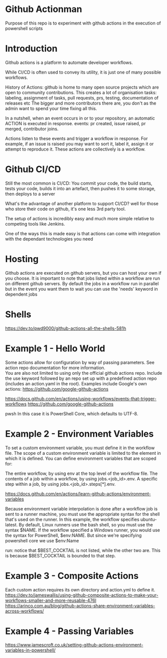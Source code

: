 # Github Actionman

Purpose of this repo is to experiment with github actions in the execution of powershell scripts

# Introduction

Github actions is a platform to automate developer workflows.

While CI/CD is often used to convey its utility, it is just one of many possible workflows.

History of Actions: github is home to many open source projects which are open to community contributions. 
This creates a lot of organisation tasks: labeling, assignment of tasks, pull requests, prs, testing, documentation of releases etc
The bigger and more contributors there are, you don't as the admin want to spend your time fixing all this.

In a nutshell, when an event occurs in or to your repository, an automatic ACTION is executed in response.
events: pr created, issue raised, pr merged, contributor joins.

Actions listen to these events and trigger a workflow in response. For example, if an issue is raised you
may want to sort it, label it, assign it or attempt to reproduce it. These actions are collectively is a workflow.

# Github CI/CD

Still the most common is CI/CD: You commit your code, the build starts, tests your code, builds it into an artefact,
then pushes it to some storage, then deploys to a server

What's the advantage of another platform to support CI/CD? well for those who store their code on github, it's one
less 3rd party tool. 

The setup of actions is incredibly easy and much more simple relative to competing tools like Jenkins. 

One of the ways this is made easy is that actions can come with integration with the dependant technologies you need

# Hosting

Github actions are executed on github servers, but you can host your own if you choose. It is important to note that jobs listed
within a workflow are run on different github servers. By default the jobs in a workflow run in parallel but in the event you
want them to wait you can use the 'needs' keyword in dependent jobs

# Shells
https://dev.to/pwd9000/github-actions-all-the-shells-581h

# Example 1 - Hello World

Some actions allow for configuration by way of passing parameters. See action repo documentation for more information.    
You are also not limited to using only the official github actions repo. Include the use keyword followed by an repo
set up with a predefined action repo (includes an action.yaml in the root). Examples include Google's own actions: https://github.com/google-github-actions


https://docs.github.com/en/actions/using-workflows/events-that-trigger-workflows
https://github.com/google-github-actions

pwsh In this case it is PowerShell Core, which defaults to UTF-8.

# Example 2 - Environment Variables

To set a custom environment variable, you must define it in the workflow file. The scope of a custom environment variable is limited to the element in which it is defined. You can define environment variables that are scoped for:

The entire workflow, by using env at the top level of the workflow file.
The contents of a job within a workflow, by using jobs.<job_id>.env.
A specific step within a job, by using jobs.<job_id>.steps[*].env.

https://docs.github.com/en/actions/learn-github-actions/environment-variables

Because environment variable interpolation is done after a workflow job is sent to a runner machine, you must use the appropriate syntax for the shell that's used on the runner. In this example, the workflow specifies ubuntu-latest. By default, Linux runners use the bash shell, so you must use the syntax $NAME. If the workflow specified a Windows runner, you would use the syntax for PowerShell, $env:NAME.
But since we're specifying powershell core we use $env:Name

run: notice that $BEST_COCKTAIL is not listed, while the other two are. This is because $BEST_COCKTAIL is bounded to that step.

# Example 3 - Composite Actions

Each custom action requires its own directory and action.yml to define it.
https://dev.to/jameswallis/using-github-composite-actions-to-make-your-workflows-smaller-and-more-reusable-476l
https://arinco.com.au/blog/github-actions-share-environment-variables-across-workflows/

# Example 4 - Passing Variables

https://www.jamescroft.co.uk/setting-github-actions-environment-variables-in-powershell/